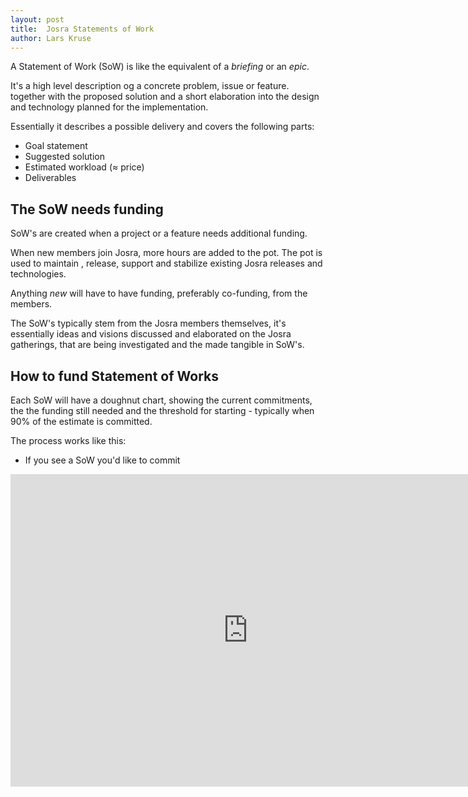 ```yaml
---
layout: post
title:  Josra Statements of Work
author: Lars Kruse
---
```


A Statement of Work (SoW) is like the equivalent of a _briefing_ or an _epic_.

It's a high level description og a concrete problem, issue or feature. together with the proposed solution and a short elaboration into the design and technology planned for the implementation.

Essentially it describes a possible delivery and covers the following parts:

* Goal statement
* Suggested solution
* Estimated workload (≈ price)
* Deliverables

## The SoW needs funding
SoW's are created when a project or a feature needs additional funding.

When new members join Josra, more hours are added to the pot. The pot is used to maintain , release, support and stabilize existing Josra releases and technologies.

Anything _new_ will have to have funding, preferably co-funding, from the members.

The SoW's typically stem from the Josra members themselves, it's essentially ideas and visions discussed and elaborated on the Josra gatherings, that are being investigated and the made tangible in SoW's.

## How to fund Statement of Works
Each SoW will have a doughnut chart, showing the current commitments, the the funding still needed and the threshold for starting - typically when 90% of the estimate is committed.

The process works like this:

* If you see a SoW you'd like to commit

<iframe src="https://docs.google.com/forms/d/1bviaOf37nnWBqL4biWFA3-drR8lE9GUUHuo6JeURr_8/viewform?embedded=true" width="760" height="500" frameborder="0" marginheight="0" marginwidth="0">Loading...</iframe>

